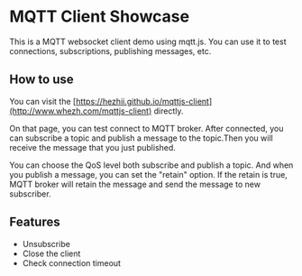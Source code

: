 # MQTT Client Showcase

This is a MQTT websocket client demo using mqtt.js. You can use it to test connections, subscriptions, publishing messages, etc.

## How to use

You can visit the [https://hezhii.github.io/mqttjs-client](http://www.whezh.com/mqttjs-client) directly.

On that page, you can test connect to MQTT broker. After connected, you can subscribe a topic and publish a message to the topic.Then you will receive the message that you just published.

You can choose the QoS level both subscribe and publish a topic. And when you publish a message, you can set the "retain" option. If the retain is true, MQTT broker will retain the message and send the message to new subscriber.

## Features

- Unsubscribe
- Close the client
- Check connection timeout
